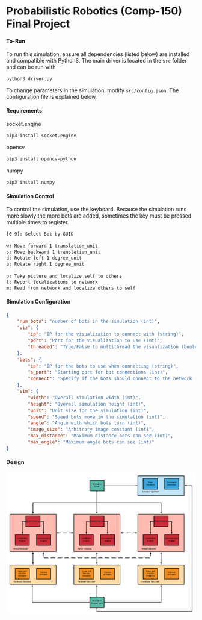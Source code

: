 # Probabilistic Robotics (Comp-150) Final Project

#### To-Run

To run this simulation, ensure all dependencies (listed below) are installed and compatible with Python3. The main driver is located in the `src` folder and can be run with
```bash
python3 driver.py
```
To change parameters in the simulation, modify `src/config.json`. The configuration file is explained below.

#### Requirements
socket.engine
```bash
pip3 install socket.engine
```
opencv
```bash
pip3 install opencv-python
```
numpy
```bash
pip3 install numpy
```

#### Simulation Control
To control the simulation, use the keyboard. Because the simulation runs more slowly the more bots are added, sometimes the key must be pressed multiple times to register.
```
[0-9]: Select Bot by GUID

w: Move forward 1 translation_unit
s: Move backward 1 translation_unit
d: Rotate left 1 degree_unit
a: Rotate right 1 degree_unit

p: Take picture and localize self to others
l: Report localizations to network
m: Read from network and localize others to self
```

#### Simulation Configuration
```json
{
	"num_bots": "number of bots in the simulation (int)",
	"viz": {
		"ip": "IP for the visualization to connect with (string)",
		"port": "Port for the visualization to use (int)",
		"threaded": "True/False to multithread the visualization (boolean)"
	},
	"bots": {
		"ip": "IP for the bots to use when connecting (string)",
		"s_port": "Starting port for bot connections (int)",
		"connect": "Specify if the bots should connect to the network (boolean)"
	},
	"sim": {
		"width": "Overall simulation width (int)",
		"height": "Overall simulation height (int)",
		"unit": "Unit size for the simulation (int)",
		"speed": "Speed bots move in the simulation (int)",
		"angle": "Angle with which bots turn (int)",
		"image_size": "Arbitrary image constant (int)",
		"max_distance": "Maximum distance bots can see (int)",
		"max_angle": "Maximum angle bots can see (int)"
}
```

#### Design

![Design specification](https://raw.githubusercontent.com/0xJeremy/Probabilistic-Robotics-Final/master/docs/design.png?token=AJN4KPW32BUQ4C2PNC6TVNS6W3OFE)